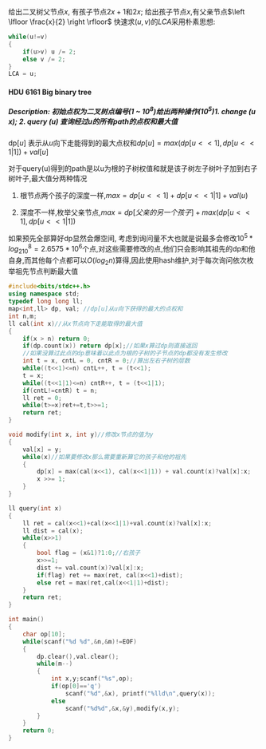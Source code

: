 给出二叉树父节点$x$, 有孩子节点$2x+1$和$2x$; 给出孩子节点$x$,有父亲节点$\left \lfloor \frac{x}{2} \right \rfloor$ 快速求$(u,v)$的$LCA$采用朴素思想:

```c++
while(u!=v)
{
	if(u>v) u /= 2;
	else v /= 2;
}
LCA = u;
```

#### HDU 6161 Big binary tree

##### Description: 初始点权为二叉树点编号($1$ ~ $10^{8}$)给出两种操作($10^5$)1. change (u x); 2. query (u) 查询经过u的所有path的点权和最大值

dp[$u$] 表示从$u$向下走能得到的最大点权和$dp[u] = max(dp[u<<1], dp[u<<1|1])+val[u]$

对于query(u)得到的path是以u为根的子树权值和就是该子树左子树叶子加到右子树叶子,最大值分两种情况

1. 根节点两个孩子的深度一样,$max = dp[u<<1]+dp[u<<1|1]+val(u)$


2. 深度不一样,枚举父亲节点,$max=dp[父亲的另一个孩子]+max(dp[u<<1],dp[u<<1|1])$

如果预先全部算好dp显然会爆空间, 考虑到询问量不大也就是说最多会修改$10^5*log_210^8 = 2.6575*10^6$个点,对这些需要修改的点,他们只会影响其祖先的dp和他自身,而其他每个点都可以$O(log_2n)$算得,因此使用hash维护,对于每次询问依次枚举祖先节点判断最大值

```cpp
#include<bits/stdc++.h>
using namespace std;
typedef long long ll;
map<int,ll> dp, val; //dp[u]从u向下获得的最大的点权和
int n,m;
ll cal(int x)//从x节点向下走能取得的最大值
{
    if(x > n) return 0;
  	if(dp.count(x)) return dp[x];//如果x算过dp则直接返回
  	//如果没算过此点的dp意味着以此点为根的子树的子节点的dp都没有发生修改
  	int t = x, cntL = 0, cntR = 0;//算出左右子树的层数
  	while((t<<1)<=n) cntL++, t = (t<<1);
  	t = x;
  	while((t<<1|1)<=n) cntR++, t = (t<<1|1);
  	if(cntL!=cntR) t = n;
  	ll ret = 0;
  	while(t>=x)ret+=t,t>>=1;
  	return ret;
}

void modify(int x, int y)//修改x节点的值为y
{
    val[x] = y;
  	while(x)//如果要修改x那么需要重新算它的孩子和他的祖先
    {
        dp[x] = max(cal(x<<1), cal(x<<1|1)) + val.count(x)?val[x]:x;
      	x >>= 1;
    }
}

ll query(int x)
{
    ll ret = cal(x<<1)+cal(x<<1|1)+val.count(x)?val[x]:x;
  	ll dist = cal(x);
  	while(x>>1)
    {	
      	bool flag = (x&1)?1:0;//右孩子
        x>>=1;
      	dist += val.count(x)?val[x]:x;
      	if(flag) ret += max(ret, cal(x<<1)+dist);
      	else ret = max(ret,cal(x<<1|1)+dist);
    }
  	return ret;
}

int main()
{
    char op[10];
  	while(scanf("%d %d",&n,&m)!=EOF)
    {
        dp.clear(),val.clear();
      	while(m--)
        {
          	int x,y;scanf("%s",op);
          	if(op[0]=='q')
              	scanf("%d",&x), printf("%lld\n",query(x));
          	else 
              	scanf("%d%d",&x,&y),modify(x,y);
        }
    }
  	return 0;
}
```


